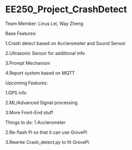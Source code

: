 # EE250_Project_CrashDetect

Team Member: Linus Lei, Way Zheng

Base Features:

1.Crash detect based on Acclerometer and Sound Sensor

2.Ultrasonic Sensor for additional info

3.Prompt Mechanism

4.Report system based on MQTT

Upcoming Features:

1.GPS info

2.ML/Advanced Signal processing

3.More Front-End stuff

Things to do:
1.Acclerometer

2.Re-flash Pi so that it can use GrovePi

3.Rewrite Crash_detect.py to fit GrovePi
